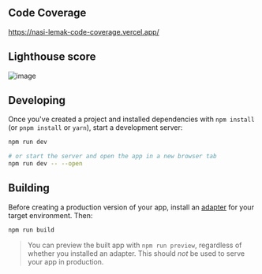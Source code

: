 ## Code Coverage

https://nasi-lemak-code-coverage.vercel.app/


## Lighthouse score

![image](https://user-images.githubusercontent.com/56330681/153536980-1e08c617-4357-46a4-b28b-465e6090ceb0.png)


## Developing

Once you've created a project and installed dependencies with `npm install` (or `pnpm install` or `yarn`), start a development server:

```bash
npm run dev

# or start the server and open the app in a new browser tab
npm run dev -- --open
```

## Building

Before creating a production version of your app, install an [adapter](https://kit.svelte.dev/docs#adapters) for your target environment. Then:

```bash
npm run build
```

> You can preview the built app with `npm run preview`, regardless of whether you installed an adapter. This should _not_ be used to serve your app in production.
